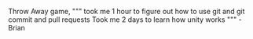 Throw Away game,
"""
took me 1 hour to figure out how to use git and git commit and pull requests
Took me 2 days to learn how unity works
""" - Brian
